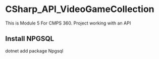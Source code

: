 # CSharp_API_VideoGameCollection
This is Module 5 For CMPS 360. Project working with an API

## Install NPGSQL
dotnet add package Npgsql
